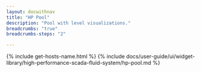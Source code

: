```yaml
---
layout: docwithnav
title: "HP Pool"
description: "Pool with level visualizations."
breadcrumbs: "true"
breadcrumbs-steps: "2"

---
```

{% include get-hosts-name.html %}
{% include docs/user-guide/ui/widget-library/high-performance-scada-fluid-system/hp-pool.md %}
